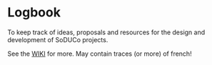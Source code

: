 # Logbook
To keep track of ideas, proposals and resources for the design and development of SoDUCo projects.

See the [WIKI]() for more. May contain traces (or more) of french!

